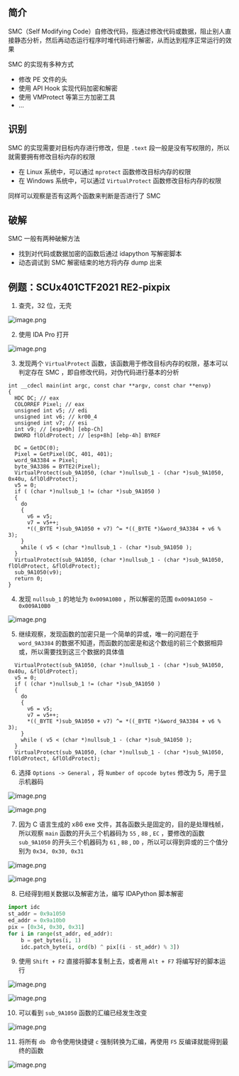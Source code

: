 ## 简介

SMC（Self Modifying Code）自修改代码，指通过修改代码或数据，阻止别人直接静态分析，然后再动态运行程序时堆代码进行解密，从而达到程序正常运行的效果

SMC 的实现有多种方式

- 修改 PE 文件的头
- 使用 API Hook 实现代码加密和解密
- 使用 VMProtect 等第三方加密工具
- ...

## 识别

SMC 的实现需要对目标内存进行修改，但是 `.text` 段一般是没有写权限的，所以就需要拥有修改目标内存的权限

- 在 Linux 系统中，可以通过 `mprotect` 函数修改目标内存的权限
- 在 Windows 系统中，可以通过 `VirtualProtect` 函数修改目标内存的权限

同样可以观察是否有这两个函数来判断是否进行了 SMC

## 破解

SMC 一般有两种破解方法

- 找到对代码或数据加密的函数后通过 idapython 写解密脚本
- 动态调试到 SMC 解密结束的地方将内存 dump 出来

## 例题：SCUx401CTF2021 RE2-pixpix

1. 查壳，32 位，无壳

![image.png](https://gitee.com/chpocenkey/images/raw/master/20240801213623.png)


2. 使用 IDA Pro 打开

![image.png](https://gitee.com/chpocenkey/images/raw/master/20240801213536.png)


3. 发现两个 `VirtualProtect` 函数，该函数用于修改目标内存的权限，基本可以判定存在 SMC ，即自修改代码，对伪代码进行基本的分析

```
int __cdecl main(int argc, const char **argv, const char **envp)
{
  HDC DC; // eax
  COLORREF Pixel; // eax
  unsigned int v5; // edi
  unsigned int v6; // kr00_4
  unsigned int v7; // esi
  int v9; // [esp+0h] [ebp-Ch]
  DWORD flOldProtect; // [esp+8h] [ebp-4h] BYREF

  DC = GetDC(0);
  Pixel = GetPixel(DC, 401, 401);
  word_9A3384 = Pixel;
  byte_9A3386 = BYTE2(Pixel);
  VirtualProtect(sub_9A1050, (char *)nullsub_1 - (char *)sub_9A1050, 0x40u, &flOldProtect);
  v5 = 0;
  if ( (char *)nullsub_1 != (char *)sub_9A1050 )
  {
    do
    {
      v6 = v5;
      v7 = v5++;
      *((_BYTE *)sub_9A1050 + v7) ^= *((_BYTE *)&word_9A3384 + v6 % 3);
    }
    while ( v5 < (char *)nullsub_1 - (char *)sub_9A1050 );
  }
  VirtualProtect(sub_9A1050, (char *)nullsub_1 - (char *)sub_9A1050, flOldProtect, &flOldProtect);
  sub_9A1050(v9);
  return 0;
}
```

4. 发现 `nullsub_1` 的地址为 `0x009A10B0` ，所以解密的范围 `0x009A1050 ~ 0x009A10B0`

![image.png](https://gitee.com/chpocenkey/images/raw/master/20240801214035.png)

5. 继续观察，发现函数的加密只是一个简单的异或，唯一的问题在于 `word_9A3384` 的数据不知道，而函数的加密是和这个数组的前三个数据相异或，所以需要找到这三个数据的具体值

```
  VirtualProtect(sub_9A1050, (char *)nullsub_1 - (char *)sub_9A1050, 0x40u, &flOldProtect);
  v5 = 0;
  if ( (char *)nullsub_1 != (char *)sub_9A1050 )
  {
    do
    {
      v6 = v5;
      v7 = v5++;
      *((_BYTE *)sub_9A1050 + v7) ^= *((_BYTE *)&word_9A3384 + v6 % 3);
    }
    while ( v5 < (char *)nullsub_1 - (char *)sub_9A1050 );
  }
  VirtualProtect(sub_9A1050, (char *)nullsub_1 - (char *)sub_9A1050, flOldProtect, &flOldProtect);
```

6. 选择 `Options -> General` ，将 `Number of opcode bytes` 修改为 5，用于显示机器码

![image.png](https://gitee.com/chpocenkey/images/raw/master/20240802075832.png)

![image.png](https://gitee.com/chpocenkey/images/raw/master/20240802075904.png)

7. 因为 C 语言生成的 x86 exe 文件，其各函数头是固定的，目的是处理栈帧，所以观察 `main` 函数的开头三个机器码为 `55` , `8B` , `EC` ，要修改的函数 `sub_9A1050` 的开头三个机器码为 `61` , `BB` , `DD` ，所以可以得到异或的三个值分别为 `0x34, 0x30, 0x31`

![image.png](https://gitee.com/chpocenkey/images/raw/master/20240802080231.png)

![image.png](https://gitee.com/chpocenkey/images/raw/master/20240802080240.png)

8. 已经得到相关数据以及解密方法，编写 IDAPython 脚本解密

```python
import idc
st_addr = 0x9a1050
ed_addr = 0x9a10b0
pix = [0x34, 0x30, 0x31]
for i in range(st_addr, ed_addr):
    b = get_bytes(i, 1)
    idc.patch_byte(i, ord(b) ^ pix[(i - st_addr) % 3])
```

9. 使用 `Shift + F2` 直接将脚本复制上去，或者用 `Alt + F7` 将编写好的脚本运行

![image.png](https://gitee.com/chpocenkey/images/raw/master/20240802080845.png)

![image.png](https://gitee.com/chpocenkey/images/raw/master/20240802080835.png)

10. 可以看到 `sub_9A1050` 函数的汇编已经发生改变

![image.png](https://gitee.com/chpocenkey/images/raw/master/20240802080934.png)

11. 将所有 `db ` 命令使用快捷键 `c` 强制转换为汇编，再使用 `F5` 反编译就能得到最终的函数

![image.png](https://gitee.com/chpocenkey/images/raw/master/20240802081116.png)
